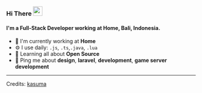 ### Hi There  <img src="https://media.giphy.com/media/hvRJCLFzcasrR4ia7z/giphy.gif" width="25" height="25">

#### I'm a Full-Stack Developer working at Home, Bali, Indonesia.

- 🏢 I'm currently working at **Home**
- ⚙️ I use daily: `.js`, `.ts`,`.java`, `.lua`
- 🌱 Learning all about **Open Source**
- 💬 Ping me about **design**, **laravel**, **development**, **game server development**

-----
Credits: [kasuma](https://github.com/kasumabalidps)
